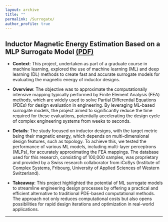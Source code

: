 ```yaml
---
layout: archive
title: ""
permalink: /Surrogate/
author_profile: true
---
```



## Inductor Magnetic Energy Estimation Based on a MLP Surrogate Model [(PDF)](https://o2-ch4.github.io/files/Surrogate_Inductor.pdf) 


- **Context**: This project, undertaken as part of a graduate course in machine learning, explored the use of machine learning (ML) and deep learning (DL) methods to create fast and accurate surrogate models for evaluating the magnetic energy of inductor designs. 

- **Overview**: The objective was to approximate the computationally intensive mapping typically performed by Finite Element Analysis (FEA) methods, which are widely used to solve Partial Differential Equations (PDEs) for design evaluation in engineering. By leveraging ML-based surrogate models, the project aimed to significantly reduce the time required for these evaluations, potentially accelerating the design cycle of complex engineering systems from weeks to seconds.

- **Details**: The study focused on inductor designs, with the target metric being their magnetic energy, which depends on multi-dimensional design features, such as topology. To achieve this, we tested the performance of various ML models, including multi-layer perceptrons (MLPs), for accurately approximating the FEA mappings. The database used for this research, consisting of 100,000 samples, was proprietary and provided by a Swiss research collaborator from iCoSys (Institute of Complex Systems, Fribourg, University of Applied Sciences of Western Switzerland).

- **Takeaway**: This project highlighted the potential of ML surrogate models to streamline engineering design processes by offering a practical and efficient alternative to traditional PDE-based computational methods. The approach not only reduces computational costs but also opens possibilities for rapid design iterations and optimization in real-world applications.





---

